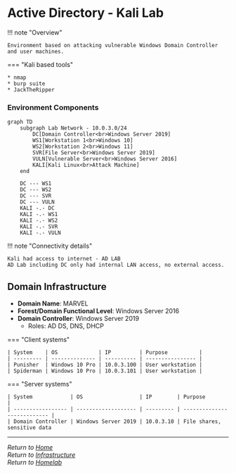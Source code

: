 # Active Directory - Kali Lab

!!! note "Overview"

    Environment based on attacking vulnerable Windows Domain Controller and user machines.

=== "Kali based tools"

    * nmap
    * burp suite
    * JackTheRipper

### Environment Components

```mermaid
graph TD
    subgraph Lab Network - 10.0.3.0/24
        DC[Domain Controller<br>Windows Server 2019]
        WS1[Workstation 1<br>Windows 10]
        WS2[Workstation 2<br>Windows 11]
        SVR[File Server<br>Windows Server 2019]
        VULN[Vulnerable Server<br>Windows Server 2016]
        KALI[Kali Linux<br>Attack Machine]
    end
    
    DC --- WS1
    DC --- WS2
    DC --- SVR
    DC --- VULN
    KALI -.- DC
    KALI -.- WS1
    KALI -.- WS2
    KALI -.- SVR
    KALI -.- VULN
```

!!! note "Connectivity details"

    Kali had access to internet - AD LAB
    AD Lab including DC only had internal LAN access, no external access.

## Domain Infrastructure

- **Domain Name**: MARVEL
- **Forest/Domain Functional Level**: Windows Server 2016
- **Domain Controller**: Windows Server 2019
  - Roles: AD DS, DNS, DHCP

=== "Client systems"

    | System    | OS             | IP         | Purpose          |
    | --------- | -------------- | ---------- | ---------------- |
    | Punisher  | Windows 10 Pro | 10.0.3.100 | User workstation |
    | Spiderman | Windows 10 Pro | 10.0.3.101 | User workstation |

=== "Server systems"

    | System            | OS                  | IP        | Purpose                     |
    | ----------------- | ------------------- | --------- | --------------------------- |
    | Domain Controller | Windows Server 2019 | 10.0.3.10 | File shares, sensitive data 


---

*Return to [Home](../index.md)*  
*Return to [Infrastructure](index.md)*  
*Return to [Homelab](../homelab/index.md)*